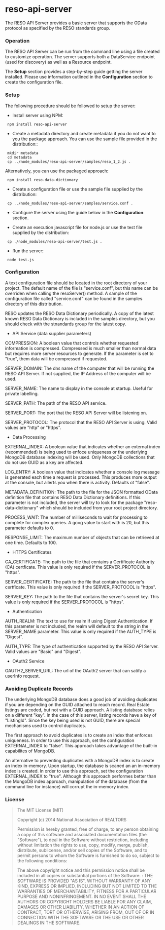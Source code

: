 
reso-api-server
=======

The RESO API Server provides a basic server that supports the OData protocol as specified by the RESO standards group.

### Operation

The RESO API Server can be run from the command line using a file created to customize operation.  The server supports both a DataService endpoint (used for discovery) as well as a Resource endpoint.  

The **Setup** section provides a step-by-step guide getting the server installed.  Please use information outlined in the **Configuration** section to create the configuration file.

### Setup

The following procedure should be followed to setup the server:

+ Install server using NPM:

 ```shell
  npm install reso-api-server
 ```
 

+ Create a metadata directory and create metadata if you do not want to you the package approach.  You can use the sample file provided in the distribution::

 ```shell
  mkdir metadata
  cd metadata
  cp ../node_modules/reso-api-server/samples/reso_1_2.js .
 ```

  Alternatively, you can use the packaged approach:

 ```shell
  npm install reso-data-dictionary
 ```

+ Create a configuration file or use the sample file supplied by the distribution:

 ```shell
  cp ../node_modules/reso-api-server/samples/service.conf . 
 ```

+ Configure the server using the guide below in the **Configuration** section.

+ Create an execution javascript file for node.js or use the test file supplied by the distribution:

 ```shell
  cp ./node_modules/reso-api-server/test.js .
 ```

+ Run the server:

 ```shell
  node test.js
 ```

### Configuration

A text configuration file should be located in the root directory of your project.  The default name of the file is "service.conf", but this name can be overriden when calling the resoServer() method.  A sample of the configuration file called "service.conf" can be found in the samples directory of this distribution.

RESO updates the RESO Data Dictionary periodically. A copy of the latest known RESO Data Dictionary is included in the samples directory, but you should check with the stnandards group for the latest copy.  

+ API Service (data supplier parameters)

 COMPRESSION: A boolean value that controls whether requested information is compressed.  Compressed is much smaller than normal data but requires more server resources to generate.  If the parameter is set to "true", them data will be compressed if requested.

 SERVER\_DOMAIN: The dns name of the computer that will be running the RESO API Server.  If not supplied, the IP Address of the computer will be used.  

 SERVER\_NAME: The name to display in the console at startup.  Useful for private labelling.

 SERVER\_PATH: The path of the RESO API service.

 SERVER\_PORT: The port that the RESO API Server will be listening on.

 SERVER\_PROTOCOL: The protocol that the RESO API Server is using.  Valid values are "http" or "https".

+ Data Processing 

 EXTERNAL\_INDEX: A boolean value that indicates whether an external index (recommended) is being used to enfoce uniqueness or the underlying MongoDB database indexing will be used.  Only MongoDB collections that do not use GUID as a key are affected.

 LOG\_ENTRY: A boolean value that indicates whether a console log message is generated each time a request is processed.  This produces more output at the console, but allerts you when there is activity. Defaults ot "false".

 METADATA\_DEFINITION: The path to the file for the JSON formatted OData definition file that contains RESO Data Dictionary definitions.  If this parameter is not included, the server will try to look for the package "reso-data-dictionary" which should be included from your root project directory.

 PROCESS\_WAIT: The number of milliseconds to wait for processing to complete for complex queries.  A goog value to start with is 20, but this parameter defaults to 0.

 RESPONSE\_LIMIT: The maximum number of objects that can be retrieved at one time.  Defaults to 100.

+ HTTPS Certificates 

 CA\_CERTIFICATE: The path to the file that contains a Certificate Authority (CA) certficate.  This value is only required if the SERVER\_PROTOCOL is "https".

 SERVER\_CERTIFICATE: The path to the file that contains the server's certficate.  This value is only required if the SERVER\_PROTOCOL is "https".

 SERVER\_KEY: The path to the file that contains the server's secret key.  This value is only required if the SERVER\_PROTOCOL is "https".

+ Authentication 

 AUTH\_REALM: The text to use for realm if using Digest Authentication. If this parameter is not included, the realm will default to the string in the SERVER\_NAME parameter. This value is only required if the AUTH\_TYPE is "Digest". 
  
 AUTH\_TYPE: The type of authentication supported by the RESO API Server.  Valid values are "Basic" and "Digest".

+ OAuth2 Service

 OAUTH2\_SERVER\_URL: The url of the OAuth2 server that can satify a userInfo request.
  
### Avoiding Duplicate Records 

The underlying MongoDB database does a good job of avoiding duplicates if you are depending on the GUID attached to reach record.  Real Estate listings are coded, but not with a GUID approach.  A listing database relies on a different "key".  In the case of this server, listing records have a key of "ListingId".  Since the key being used is not GUID, there are special mechanisms used to control duplicates.

The first approach to avoid duplicates is to create an index that enforces uniqueness.  In order to use this approach, set the configuration EXTERNAL\_INDEX to "false".  This approach takes advantage of the built-in capabilites of MongoDB.

An alternative to preventing duplicates with a MongoDB index is to create an index in-memory.  Upon startup, the database is scaned an an in-memory index is created.   In order to use this approach, set the configuration EXTERNAL\_INDEX to "true". Although this approach performes better than the MongoDB index approach, manipulation of the database (from the command line for instance) will corrupt the in-memory index.


### License

>The MIT License (MIT)
>
>Copyright (c) 2014 National Association of REALTORS
>
>Permission is hereby granted, free of charge, to any person obtaining a copy of this software and associated documentation files (the "Software"), to deal in the Software without restriction, including without limitation the rights to use, copy, modify, merge, publish, distribute, sublicense, and/or sell copies of the Software, and to permit persons to whom the Software is furnished to do so, subject to the following conditions:
>
>The above copyright notice and this permission notice shall be included in all copies or substantial portions of the Software.
:
>THE SOFTWARE IS PROVIDED "AS IS", WITHOUT WARRANTY OF ANY KIND, EXPRESS OR IMPLIED, INCLUDING BUT NOT LIMITED TO THE WARRANTIES OF MERCHANTABILITY, FITNESS FOR A PARTICULAR PURPOSE AND NONINFRINGEMENT. IN NO EVENT SHALL THE AUTHORS OR COPYRIGHT HOLDERS BE LIABLE FOR ANY CLAIM, DAMAGES OR OTHER LIABILITY, WHETHER IN AN ACTION OF CONTRACT, TORT OR OTHERWISE, ARISING FROM, OUT OF OR IN CONNECTION WITH THE SOFTWARE OR THE USE OR OTHER DEALINGS IN THE SOFTWARE.

